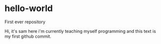 # hello-world
First ever repository

Hi, it's sam here i'm currently teaching myself programming and this text is my first github commit.

